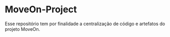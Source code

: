 # MoveOn-Project
Esse repositório tem por finalidade a centralização de código e artefatos do projeto MoveOn.
